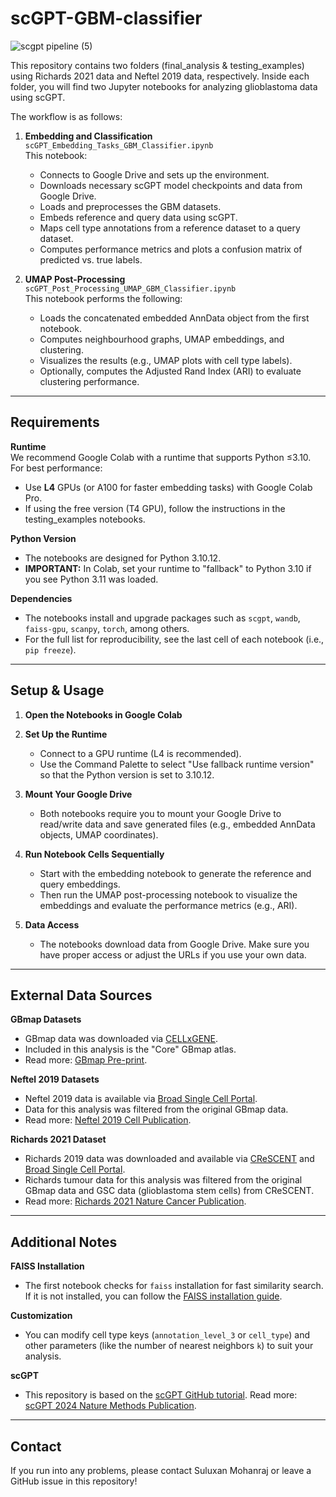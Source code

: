 # scGPT-GBM-classifier

![scgpt pipeline (5)](https://github.com/user-attachments/assets/a3f6e42f-ef1c-4d89-b826-120cc8148ee0)

This repository contains two folders (final_analysis & testing_examples) using Richards 2021 data and Neftel 2019 data, respectively. Inside each folder, you will find two Jupyter notebooks for analyzing glioblastoma data using scGPT. 

The workflow is as follows:

1. **Embedding and Classification**  
   `scGPT_Embedding_Tasks_GBM_Classifier.ipynb`  
   This notebook:
   - Connects to Google Drive and sets up the environment.
   - Downloads necessary scGPT model checkpoints and data from Google Drive.
   - Loads and preprocesses the GBM datasets.
   - Embeds reference and query data using scGPT.
   - Maps cell type annotations from a reference dataset to a query dataset.
   - Computes performance metrics and plots a confusion matrix of predicted vs. true labels.

2. **UMAP Post-Processing**  
   `scGPT_Post_Processing_UMAP_GBM_Classifier.ipynb`  
   This notebook performs the following:
   - Loads the concatenated embedded AnnData object from the first notebook.
   - Computes neighbourhood graphs, UMAP embeddings, and clustering.
   - Visualizes the results (e.g., UMAP plots with cell type labels).
   - Optionally, computes the Adjusted Rand Index (ARI) to evaluate clustering performance.

---

## Requirements

**Runtime**  
  We recommend Google Colab with a runtime that supports Python ≤3.10. For best performance:
  - Use **L4** GPUs (or A100 for faster embedding tasks) with Google Colab Pro.
  - If using the free version (T4 GPU), follow the instructions in the testing_examples notebooks.

**Python Version**  
  - The notebooks are designed for Python 3.10.12.  
  - **IMPORTANT:** In Colab, set your runtime to "fallback" to Python 3.10 if you see Python 3.11 was loaded.

**Dependencies**  
  - The notebooks install and upgrade packages such as `scgpt`, `wandb`, `faiss-gpu`, `scanpy`, `torch`, among others.  
  - For the full list for reproducibility, see the last cell of each notebook (i.e., `pip freeze`).

---

## Setup & Usage

1. **Open the Notebooks in Google Colab**

2. **Set Up the Runtime**
   - Connect to a GPU runtime (L4 is recommended).
   - Use the Command Palette to select "Use fallback runtime version" so that the Python version is set to 3.10.12.

3. **Mount Your Google Drive**
   - Both notebooks require you to mount your Google Drive to read/write data and save generated files (e.g., embedded AnnData objects, UMAP coordinates).

4. **Run Notebook Cells Sequentially**
   - Start with the embedding notebook to generate the reference and query embeddings.
   - Then run the UMAP post-processing notebook to visualize the embeddings and evaluate the performance metrics (e.g., ARI).

5. **Data Access**
   - The notebooks download data from Google Drive. Make sure you have proper access or adjust the URLs if you use your own data.

---

## External Data Sources

**GBmap Datasets**  
  - GBmap data was downloaded via [CELLxGENE](https://cellxgene.cziscience.com/collections/999f2a15-3d7e-440b-96ae-2c806799c08c).
  - Included in this analysis is the "Core" GBmap atlas.
  - Read more: [GBmap Pre-print](https://doi.org/10.1101/2022.08.27.505439).
  
**Neftel 2019 Datasets**  
  - Neftel 2019 data is available via [Broad Single Cell Portal](https://singlecell.broadinstitute.org/single_cell/study/SCP393).
  - Data for this analysis was filtered from the original GBmap data.
  - Read more: [Neftel 2019 Cell Publication](https://doi.org/10.1016/j.cell.2019.06.024).

**Richards 2021 Dataset**  
  - Richards 2019 data was downloaded and available via [CReSCENT](https://crescent.cloud) and [Broad Single Cell Portal](https://singlecell.broadinstitute.org/single_cell/study/SCP503).
  - Richards tumour data for this analysis was filtered from the original GBmap data and GSC data (glioblastoma stem cells) from CReSCENT.
  - Read more: [Richards 2021 Nature Cancer Publication](https://doi.org/10.1038/s43018-020-00154-9).
---

## Additional Notes

**FAISS Installation**  
  - The first notebook checks for `faiss` installation for fast similarity search. If it is not installed, you can follow the [FAISS installation guide](https://github.com/facebookresearch/faiss/wiki/Installing-Faiss).

**Customization**  
  - You can modify cell type keys (`annotation_level_3` or `cell_type`) and other parameters (like the number of nearest neighbors `k`) to suit your analysis.

**scGPT**  
  - This repository is based on the [scGPT GitHub tutorial](https://github.com/bowang-lab/scGPT/blob/main/tutorials/zero-shot/Tutorial_ZeroShot_Reference_Mapping.ipynb). Read more: [scGPT 2024 Nature Methods Publication](https://doi.org/10.1038/s41592-024-02201-0).

---
## Contact
If you run into any problems, please contact Suluxan Mohanraj or leave a GitHub issue in this repository!
